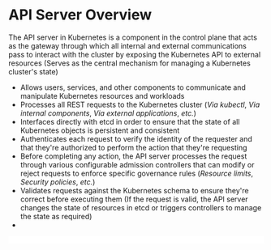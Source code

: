 # API Server Overview

The API server in Kubernetes is a component in the control plane that acts as the gateway through which all internal and external communications pass to interact with the cluster by exposing the Kubernetes API to external resources (Serves as the central mechanism for managing a Kubernetes cluster's state)

* Allows users, services, and other components to communicate and manipulate Kubernetes resources and workloads
* Processes all REST requests to the Kubernetes cluster (*Via kubectl*, *Via internal components*, *Via external applications*, *etc.*)
* Interfaces directly with etcd in order to ensure that the state of all Kubernetes objects is persistent and consistent
* Authenticates each request to verify the identity of the requester and that they're authorized to perform the action that they're requesting
* Before completing any action, the API server processes the request through various configurable admission controllers that can modify or reject requests to enforce specific governance rules (*Resource limits*, *Security policies*, *etc.*)
* Validates requests against the Kubernetes schema to ensure they're correct before executing them (If the request is valid, the API server changes the state of resources in etcd or triggers controllers to manage the state as required)
* 

![](https://github.com/JonmarCorpuz/LetsLearn/blob/main/Assets/Whitespace.png)

